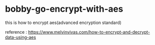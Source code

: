 # bobby-go-encrypt-with-aes
this is how to encrypt aes(advanced encryption standard)

reference : https://www.melvinvivas.com/how-to-encrypt-and-decrypt-data-using-aes